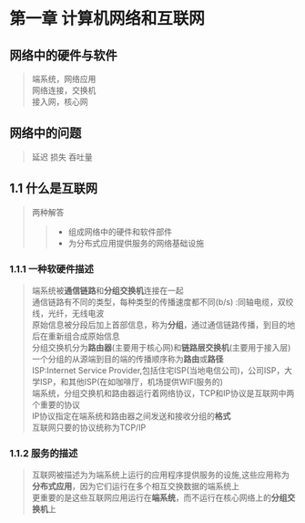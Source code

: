 # 第一章 计算机网络和互联网     
## 网络中的硬件与软件    
> 端系统，网络应用   
> 网络连接，交换机     
> 接入网，核心网    

## 网络中的问题  
> 延迟 损失 吞吐量   

## 1.1 什么是互联网   
> 两种解答   
> > - 组成网络中的硬件和软件部件    
> > - 为分布式应用提供服务的网络基础设施      

### 1.1.1 一种软硬件描述    
> 端系统被**通信链路**和**分组交换机**连接在一起    
> 通信链路有不同的类型，每种类型的传播速度都不同(b/s) :同轴电缆，双绞线，光纤，无线电波     
> 原始信息被分段后加上首部信息，称为**分组**，通过通信链路传播，到目的地后在重新组合成原始信息    
> 分组交换机分为**路由器**(主要用于核心网)和**链路层交换机**(主要用于接入层)      
> 一个分组的从源端到目的端的传播顺序称为**路由**或**路径**        
> ISP:Internet Service Provider,包括住宅ISP(当地电信公司)，公司ISP，大学ISP，和其他ISP(在如咖啡厅，机场提供WIFI服务的)     
> 端系统，分组交换机和路由器运行着网络协议，TCP和IP协议是互联网中两个重要的协议   
> IP协议指定在端系统和路由器之间发送和接收分组的**格式**        
> 互联网只要的协议统称为TCP/IP     

### 1.1.2 服务的描述   
> 互联网被描述为为端系统上运行的应用程序提供服务的设施,这些应用称为**分布式应用**，因为它们运行在多个相互交换数据的端系统上   
> 更重要的是这些互联网应用运行在**端系统**，而不运行在核心网络上的**分组交换机**上   
>       


